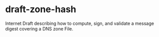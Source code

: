 # draft-zone-hash
Internet Draft describing how to compute, sign, and validate a message digest covering a DNS zone File.
